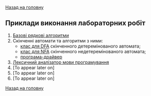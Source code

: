[Назад на головну](../../README.md)

## Приклади виконання лабораторних робіт

1. [Базові рядкові алгоритми](lab-1-main.java)
2. Скінченні автомати та алгоритми з ними:
	- [клас для DFA](lab-2-v2-dfa.java) скінченного детеремінованого автомата;
	- [клас для NFA](lab-2-v2-nfa.java) скінченного недетеремінованого автомата;
	- [програма-драйвер](lab-2-v2-main.java)
3. [Лексичний аналізатор мови програмування](lab-3-main.java)
4. [To appear later on]
5. [To appear later on]
6. [To appear later on]

[Назад на головну](../../README.md)